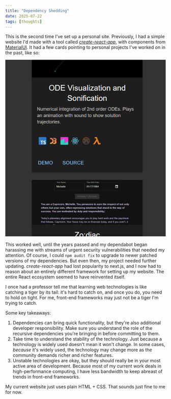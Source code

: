 ```yaml
---
title: "Dependency Shedding"
date: 2025-07-22
tags: [thoughts]
---
```


This is the second time I've set up a personal site. Previously, I had a simple website I'd made with a tool called [*create-react-app*](https://create-react-app.dev/docs/getting-started/), with components from [MaterialUI](https://mui.com/material-ui/).
It had a few cards pointing to personal projects I've worked on in the past, like so:

![Old Personal Website](images/old_site.png)

This worked well, until the years passed and my dependabot began harassing me with streams of urgent security vulnerabilities that needed my attention.
Of course, I could `npm audit fix` to upgrade to newer patched versions of my dependencies.
But even then, my project needed further updating.
*create-react-app* had lost popularity to next.js, and I now had to reason about an entirely different framework for setting up my website.
The entire React ecosystem seemed to have reinvented itself.

I once had a professor tell me that learning web technologies is like catching a tiger by its tail: it's hard to catch on, and once you do, you need to hold on tight.
For me, front-end frameworks may just not be a tiger I'm trying to catch.

Some key takeaways:
1. Dependencies can bring quick functionality, but they're also additional developer responsibility. Make sure you understand the role of the recursive dependencies you're bringing in before committing to them.
2. Take time to understand the stability of the technology. Just because a technology is widely used doesn't mean it won't change. In some cases, *because* it's widely used, the technology may change more as the community demands richer and richer features.
3. Unstable technologies are okay, but they should really be in your most active area of development. Because most of my current work deals in high-performance computing, I have less bandwidth to keep abreast of trends in front-end frameworks.

My current website just uses plain HTML + CSS.
That sounds just fine to me for now.
